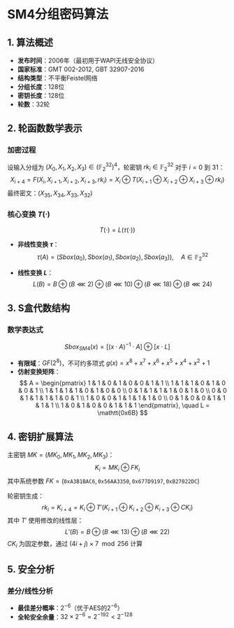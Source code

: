 # SM4分组密码算法

## 1. 算法概述
- **发布时间**：2006年（最初用于WAPI无线安全协议）
- **国家标准**：GMT 002-2012, GBT 32907-2016
- **结构类型**：不平衡Feistel网络
- **分组长度**：128位
- **密钥长度**：128位
- **轮数**：32轮

## 2. 轮函数数学表示
### 加密过程
设输入分组为 $(X_0, X_1, X_2, X_3) \in (\mathbb{F}_2^{32})^4$，轮密钥 $rk_i \in \mathbb{F}_2^{32}$
对于 $i = 0$ 到 $31$：
$$X_{i+4} = F(X_i, X_{i+1}, X_{i+2}, X_{i+3}, rk_i) = X_i \oplus T(X_{i+1} \oplus X_{i+2} \oplus X_{i+3} \oplus rk_i)$$
最终密文：$(X_{35}, X_{34}, X_{33}, X_{32})$

### 核心变换 $T(\cdot)$
$$T(\cdot) = L(\tau(\cdot))$$

- **非线性变换 $\tau$**：
  $$\tau(A) = (Sbox(a_0), Sbox(a_1), Sbox(a_2), Sbox(a_3)), \quad A \in \mathbb{F}_2^{32}$$
  
- **线性变换 $L$**：
  $$L(B) = B \oplus (B \lll 2) \oplus (B \lll 10) \oplus (B \lll 18) \oplus (B \lll 24)$$

## 3. S盒代数结构
### 数学表达式
$$Sbox_{SM4}(x) = \left[ (x \cdot A)^{-1} \cdot A \right] \oplus \left[ x \cdot L \right]$$

- **有限域**：$GF(2^8)$，不可约多项式 $g(x) = x^8 + x^7 + x^6 + x^5 + x^4 + x^2 + 1$
- **仿射变换矩阵**：
  $$
  A = \begin{pmatrix} 
  1 & 1 & 0 & 1 & 0 & 0 & 1 & 1 \\
  1 & 1 & 1 & 0 & 1 & 0 & 0 & 1 \\
  1 & 1 & 1 & 1 & 0 & 1 & 0 & 0 \\
  0 & 1 & 1 & 1 & 1 & 0 & 1 & 0 \\
  0 & 0 & 1 & 1 & 1 & 1 & 0 & 1 \\
  1 & 0 & 0 & 1 & 1 & 1 & 1 & 0 \\
  0 & 1 & 0 & 0 & 1 & 1 & 1 & 1 \\
  1 & 0 & 1 & 0 & 0 & 1 & 1 & 1 
  \end{pmatrix}, \quad L = \mathtt{0x6B}
  $$

## 4. 密钥扩展算法
主密钥 $MK = (MK_0, MK_1, MK_2, MK_3)$：
$$K_i = MK_i \oplus FK_i$$
其中系统参数 $FK = (\mathtt{0xA3B1BAC6}, \mathtt{0x56AA3350}, \mathtt{0x677D9197}, \mathtt{0xB27022DC})$

轮密钥生成：
$$rk_i = K_{i+4} = K_i \oplus T'(K_{i+1} \oplus K_{i+2} \oplus K_{i+3} \oplus CK_i)$$
其中 $T'$ 使用修改的线性层：
$$L'(B) = B \oplus (B \lll 13) \oplus (B \lll 22)$$
$CK_i$ 为固定参数，通过 $(4i+j) \times 7 \mod 256$ 计算
## 5. 安全分析

### 差分/线性分析

- **最佳差分概率**：$2^{-6}$（优于AES的$2^{-6}$）
- **全轮安全余量**：$32 \times 2^{-6} = 2^{-192} < 2^{-128}$